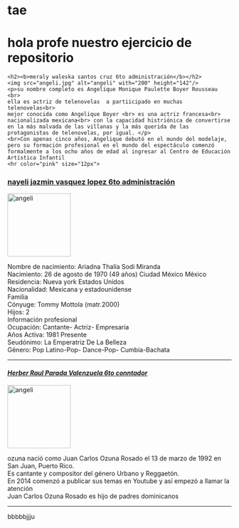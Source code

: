 # tae<h1>hola  profe nuestro  ejercicio de repositorio  </h1>
    <h2><b>meraly waleska santos cruz 6to administración</b></h2>
    <img src="angeli.jpg" alt="angeli" with="200" height="142"/>
    <p>su nombre completo es Angelique Monique Paulette Boyer Rousseau <br>
    ella es actriz de telenovelas  a partiicipado en muchas telenovelas<br>
    mejor conocida como Angelique Boyer <br> es una actriz francesa<br> nacionalizada mexicana<br> con la capacidad histriónica de convertirse en la más malvada de las villanas y la más querida de las protagonistas de telenovelas, por igual. </p>
    <br>Con apenas cinco años, Angelique debutó en el mundo del modelaje, pero su formación profesional en el mundo del espectáculo comenzó formalmente a los ocho años de edad al ingresar al Centro de Educación Artística Infantil
    <hr color="pink" size="12px"> 
</hr>
 <h3><u>nayeli jazmin vasquez lopez 6to administración</u></h3>
 <img src="thalia.jpg" alt="angeli" with="200" height="142"/>
 <p> Nombre de nacimiento: Ariadna Thalía Sodi Miranda<br>
Nacimiento: 26 de agosto de 1970 (49 años) Ciudad México México<br>
Residencia: Nueva york Estados Unidos<br>
Nacionalidad: Mexicana y estadounidense<br>
Familia<br>
Cónyuge: Tommy Mottola (matr.2000)<br>
Hijos: 2<br>
Información profesional<br>
Ocupación: Cantante- Actriz- Empresaria<br>
Años Activa: 1981 Presente<br>
Seudónimo: La Emperatriz De La Belleza<br>
Género: Pop Latino-Pop- Dance-Pop- Cumbia-Bachata</p>
 <hr color="Purple" size="12px"> 
  <h4><i><u>Herber Raul Parada Valenzuela 6to conntador</u></i></h4>
  <img src="ozuna.jpg" alt="angeli" with="200" height="142"/>
  <p>ozuna nació como Juan Carlos Ozuna Rosado el 13 de marzo de 1992 en San Juan, Puerto Rico.<br> 
    Es cantante y compositor del género Urbano y Reggaetón.<br> 
    En 2014 comenzó a publicar sus temas en Youtube y así empezó a llamar la atención<br>
    Juan Carlos Ozuna Rosado es hijo de padres dominicanos </p>
  <hr color="blue" size="12px"> 

bbbbbjjju
